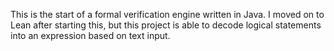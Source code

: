 This is the start of a formal verification engine written in Java. I moved on to Lean after starting this, but this project is able to decode logical statements into an expression based on text input.
